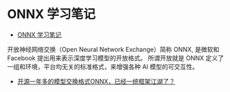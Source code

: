 # ONNX 学习笔记

- [ONNX 学习笔记](https://zhuanlan.zhihu.com/p/346511883)

开放神经网络交换（Open Neural Network Exchange）简称 ONNX, 是微软和 Facebook 提出用来表示深度学习模型的开放格式。
所谓开放就是 ONNX 定义了一组和环境，平台均无关的标准格式，来增强各种 AI 模型的可交互性。

- [开源一年多的模型交换格式ONNX，已经一统框架江湖了？](https://www.jiqizhixin.com/articles/2018-11-30-6)